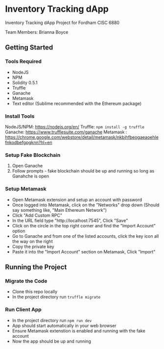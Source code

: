 # Inventory Tracking dApp
Inventory Tracking dApp Project for Fordham CISC 6880

Team Members:
Brianna Boyce

## Getting Started
### Tools Required
* NodeJS
* NPM
* Solidity 0.5.1
* Truffle
* Ganache
* Metamask
* Text editor (Sublime recommended with the Ethereum package)

### Install Tools
NodeJS/NPM: https://nodejs.org/en/
Truffle: `npm install -g truffle`
Ganache: https://www.trufflesuite.com/ganache
Metamask : https://chrome.google.com/webstore/detail/metamask/nkbihfbeogaeaoehlefnkodbefgpgknn?hl=en

### Setup Fake Blockchain
1. Open Ganache
2. Follow prompts - fake blockchain should be up and running so long as Ganahche is open

### Setup Metamask
* Open Metamask extension and setup an account with password
* Once logged into Metamask, click on the "Networks" drop down (Should say something like, "Main Ethereum Network")
* Click "Add Custom RPC"
* In the URL field type "http://localhost:7545", Click "Save"
* Click on the circle in the top right corner and find the "Import Account" option
* Go to Ganache and from one of the listed accounts, click the key icon all the way on the right
* Copy the private key
* Paste it into the "Import Account" section on Metamask, Click "Import"

## Running the Project
### Migrate the Code
* Clone this repo locally
* In the project directory run `truffle migrate`

### Run Client App
* In the project directory run `npm run dev`
* App should start automatically in your web browser
* Ensure Metamask extenstion is enabled and running with the fake account
* Now the app should be up and running 


